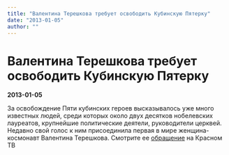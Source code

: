 ```yaml
---
title: "Валентина Терешкова требует освободить Кубинскую Пятерку"
date: "2013-01-05"
author: ""
---
```


# Валентина Терешкова требует освободить Кубинскую Пятерку

**2013-01-05** 

За освобождение Пяти кубинских героев высказывалось уже много известных людей, среди которых около двух десятков нобелевских лауреатов, крупнейшие политические деятели, руководители церквей. Недавно свой голос к ним присоединила первая в мире женщина-космонавт Валентина Терешкова. Смотрите ее [обращение](http://www.krasnoetv.ru/node/17006) на Красном ТВ